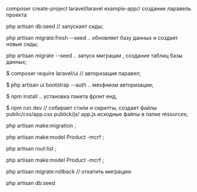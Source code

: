 composer create-project laravel/laravel example-app// создание ларавель проекта

php artisan db:seed // запускает сиды;

php artisan migrate:fresh --seed .. обновляет базу данных и создает новые сиды;

php artisan migrate --seed .. запуск миграции , создание таблиц базы данных;

$ composer require laravel/ui // авторизация ларавел;

$ php artisan ui bootstrap --auth .. мехфнизм авторизации;

$ npm install .. установка пакета фронт енд;

$ npm run dev // собирает стили и скрипты, создает файлы public/css/app.css 
    publick/js/ app.js исходные файлы в папке resources;

php artisan make:migration ;

php artisan make:model Product -mcrf ;

php artisan rout:list ;

php artisan make:model Product -mcrf ;

php artisan migrate:rollback // откатить миграцию

php artisan db:seed 
